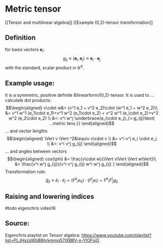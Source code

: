 # Metric tensor
[[Tensor and multilinear algebra]]
[[Example (0,2)-tensor transformation]]


## Definition 
for basis vectors $\boldsymbol{e}_i$:
$$g_{ij} \equiv \left\langle \boldsymbol{e}_i , \boldsymbol{e}_j \right \rangle \equiv \boldsymbol{e}_i \cdot \boldsymbol{e}_j$$
with the standard, scalar product in $\mathbb{R}^d$.

## Example usage:
It is a symmetric, positive definite Bilinearform/(0,2)-tensor. It is used to 
... calculate dot products:
$$\begin{aligned}
    v\cdot w&= (v^1 e_1 + v^2 e_2)\cdot (w^1 e_1 + w^2 e_2)\\
    &= v^1 w^1 (e_1\cdot e_1)+v^1 w^2 (e_1\cdot e_2) + v^2 w^1 (e_\cdot e_2)+v^2 w^2 (e_2\cdot e_2) \\
    &=: v^i w^j \underbrace{e_i\cdot  e_j}_{=:g_{ij}\text{ ...metric tens.}}
\end{aligned}$$
... and vector lengths 
$$\begin{aligned}
    \Vert v \Vert ^2&\equiv v\cdot v \\
    &= v^i v^j e_i \cdot e_j \\
    &=: v^i v^j g_{ij}
\end{aligned}$$
... and angles between vectors
$$\begin{aligned}
    cos(\phi) &= \frac{v\cdot w}{\Vert v\Vert \Vert w\Vert}\\
    &= \frac{v^i w^j g_{ij}}{v^i v^j g_{ij} w^i w^j g_{ij} }
\end{aligned}$$
Transformation rule:
$$
    \tilde g_{ij} \equiv \tilde e_i\cdot \tilde e_j =( {F^k}_ie_k)\cdot  ( {F^l}_j e_l) = {F^k}_i{F^l}_j g_{ij}
$$


## Raising and lowering indices
#todo eigenchris video16


## Source:
Eigenchris playlist on Tensor algebra: https://www.youtube.com/playlist?list=PLJHszsWbB6hrkmmq57lX8BV-o-YIOFsiG